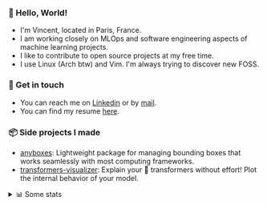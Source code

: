### 👋 Hello, World!

- I'm Vincent, located in Paris, France.
- I am working closely on MLOps and software engineering aspects of machine learning projects.
- I like to contribute to open source projects at my free time.
- I use Linux (Arch btw) and Vim. I'm always trying to discover new FOSS.

### 🔗 Get in touch

- You can reach me on [Linkedin](https://www.linkedin.com/in/vincent-duchauffour-3a9641155/) or by [mail](mailto:vincent.duchauffour@proton.me).
- You can find my resume [here](https://raw.githubusercontent.com/VDuchauffour/resume/main/resume.pdf).

### 📦 Side projects I made

- [anyboxes](https://github.com/VDuchauffour/anyboxes): Lightweight package for managing bounding boxes that works seamlessly with most computing frameworks.
- [transformers-visualizer](https://github.com/VDuchauffour/transformers-visualizer): Explain your 🤗 transformers without effort! Plot the internal behavior of your model. 

<details><summary>📊 Some stats</summary>  
  
<p align="center">
  <img alt="VDuchauffour's github stats" src="https://github-readme-stats.vercel.app/api?username=VDuchauffour&include_all_commits=true&show_icons=true&theme=react"/>
  <br />
  <img alt="VDuchauffour's streak stats" src="https://streak-stats.demolab.com?user=VDuchauffour&theme=react"/>
  <br />
  <img alt="VDuchauffour's language stats" src="https://github-readme-stats.vercel.app/api/top-langs/?username=VDuchauffour&count_private=true&include_all_commits=true&show_icons=true&layout=compact&theme=react"/>
  <!--   <br />
  <img alt="VDuchauffour's Wakatime stats" src="https://github-readme-stats.vercel.app/api/wakatime?username=VDuchauffour&theme=react"/> -->
</p>

#### 🧭 Wakatime stats
<!--START_SECTION:waka-->
![Code Time](http://img.shields.io/badge/Code%20Time-1%2C971%20hrs%2022%20mins-blue)

![Lines of code](https://img.shields.io/badge/From%20Hello%20World%20I%27ve%20Written-4.8%20million%20lines%20of%20code-blue)

**🐱 My GitHub Data** 

> 📦 981.7 kB Used in GitHub's Storage 
 > 
> 🏆 659 Contributions in the Year 2024
 > 
> 🚫 Not Opted to Hire
 > 
> 📜 9 Public Repositories 
 > 
> 🔑 2 Private Repositories 
 > 
**I'm an Early 🐤** 

```text
🌞 Morning                414 commits         ██░░░░░░░░░░░░░░░░░░░░░░░   08.34 % 
🌆 Daytime                2716 commits        ██████████████░░░░░░░░░░░   54.70 % 
🌃 Evening                1440 commits        ███████░░░░░░░░░░░░░░░░░░   29.00 % 
🌙 Night                  395 commits         ██░░░░░░░░░░░░░░░░░░░░░░░   07.96 % 
```
📅 **I'm Most Productive on Monday** 

```text
Monday                   1130 commits        ██████░░░░░░░░░░░░░░░░░░░   22.76 % 
Tuesday                  861 commits         ████░░░░░░░░░░░░░░░░░░░░░   17.34 % 
Wednesday                821 commits         ████░░░░░░░░░░░░░░░░░░░░░   16.54 % 
Thursday                 968 commits         █████░░░░░░░░░░░░░░░░░░░░   19.50 % 
Friday                   785 commits         ████░░░░░░░░░░░░░░░░░░░░░   15.81 % 
Saturday                 105 commits         █░░░░░░░░░░░░░░░░░░░░░░░░   02.11 % 
Sunday                   295 commits         █░░░░░░░░░░░░░░░░░░░░░░░░   05.94 % 
```


📊 **This Week I Spent My Time On** 

```text
💬 Programming Languages: 
Python                   14 hrs 54 mins      ███████████████████░░░░░░   74.48 % 
YAML                     1 hr 57 mins        ██░░░░░░░░░░░░░░░░░░░░░░░   09.74 % 
SQL                      1 hr 3 mins         █░░░░░░░░░░░░░░░░░░░░░░░░   05.25 % 
Bash                     47 mins             █░░░░░░░░░░░░░░░░░░░░░░░░   03.99 % 
C++                      34 mins             █░░░░░░░░░░░░░░░░░░░░░░░░   02.85 % 
```


 Last Updated on 18/06/2024 00:41:55 UTC
<!--END_SECTION:waka-->
</details>
